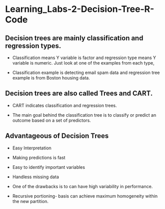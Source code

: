 # Learning_Labs-2-Decision-Tree-R-Code

## Decision trees are mainly classification and regression types.

- Classification means Y variable is factor and regression type means Y variable is numeric. Just look at one of the examples from each type,

- Classification example is detecting email spam data and regression tree example is from Boston housing data.

## Decision trees are also called Trees and CART.

- CART indicates classification and regression trees.

- The main goal behind the classification tree is to classify or predict an outcome based on a set of predictors.


## Advantageous of Decision Trees
- Easy Interpretation

- Making predictions is fast

- Easy to identify important variables

- Handless missing data

- One of the drawbacks is to can have high variability in performance.

- Recursive portioning- basis can achieve maximum homogeneity within the new partition.
